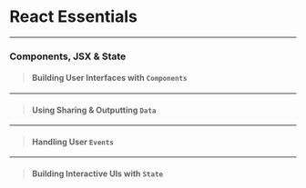 # React Essentials

---

### Components, JSX & State

> #### Building User Interfaces with `Components`
---
> #### Using Sharing & Outputting `Data` 
---
> #### Handling User `Events`
---
> #### Building Interactive UIs with `State`
